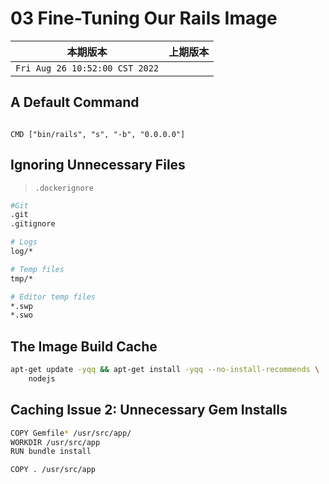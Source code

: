 # 03 Fine-Tuning Our Rails Image

|本期版本|上期版本
|:---:|:---:
`Fri Aug 26 10:52:00 CST 2022` |


## A Default Command

```

CMD ["bin/rails", "s", "-b", "0.0.0.0"]
```


## Ignoring Unnecessary Files

> `.dockerignore`

```bash
#Git
.git
.gitignore

# Logs
log/*

# Temp files
tmp/*

# Editor temp files
*.swp
*.swo
```

## The Image Build Cache

```bash
apt-get update -yqq && apt-get install -yqq --no-install-recommends \
	nodejs
```

## Caching Issue 2: Unnecessary Gem Installs

```bash
COPY Gemfile* /usr/src/app/
WORKDIR /usr/src/app
RUN bundle install

COPY . /usr/src/app
```